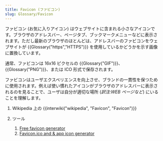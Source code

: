 ```yaml
---
title: Favicon (ファビコン)
slug: Glossary/Favicon
---
```


ファビコン (お気に入りアイコン) はウェブサイトに含まれる小さなアイコンです。ブラウザのアドレスバー、ページタブ、ブックマークメニューなどに表示されます。ただし最新のブラウザのほとんどは、アドレスバーのファビコンをウェブサイトが {{Glossary("https","HTTPS")}} を使用しているかどうかを示す画像に置換しています。

通常、ファビコンは 16x16 ピクセルの {{Glossary("GIF")}}、 {{Glossary("PNG")}}、または ICO 形式で保存されます。

ファビコンはユーザエクスペリエンスを向上させ、ブランドの一貫性を保つために使用されます。例えば使い慣れたアイコンがブラウザのアドレスバーに表示されるのを見ることで、ユーザは自分が適切な場所 (_訳注:WEB ページなど_) にいることを理解します。

1. Wikipedia 上の {{interwiki("wikipedia", "Favicon", "Favicon")}}
2. ツール

    1. [Free favicon generator](https://favicon.io/)
    2. [Favicon.ico and & app icon generator](https://www.favicon-generator.org/)
